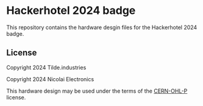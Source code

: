 # Hackerhotel 2024 badge

This repository contains the hardware desgin files for the Hackerhotel 2024 badge.

## License

Copyright 2024 Tilde.industries

Copyright 2024 Nicolai Electronics

This hardware design may be used under the terms of the [CERN-OHL-P](LICENSE) license.
